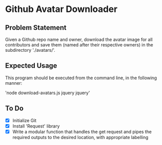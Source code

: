 # Github Avatar Downloader

## Problem Statement

Given a Github repo name and owner, download the avatar image for all contributors and save them (named after their respective owners) in the subdirectory './avatars/'.

## Expected Usage

This program should be executed from the command line, in the following manner:

'node download-avatars.js jquery jquery'

## To Do

- [x] Initialize Git
- [x] Install 'Request' library
- [x] Write a modular function that handles the get request and pipes the required outputs to the desired location, with appropriate labelling